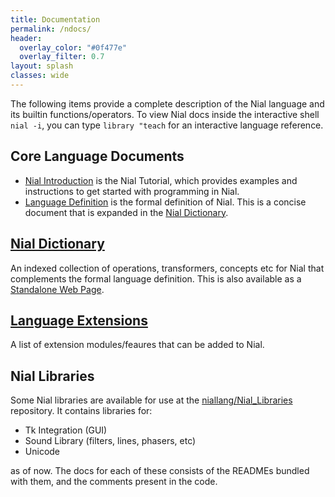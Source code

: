 ```yaml
---
title: Documentation
permalink: /ndocs/
header:
  overlay_color: "#0f477e"
  overlay_filter: 0.7
layout: splash
classes: wide
---
```


The following items provide a complete description of the Nial language and its builtin functions/operators. To view Nial docs inside the interactive shell `nial -i`, you can type `library "teach` for an interactive language reference.

## Core Language Documents

- [Nial Introduction](intro/index.md) is the Nial Tutorial, which provides examples and instructions to get started with programming in Nial.
- [Language Definition](LanguageDefinition.md) is the formal definition of Nial. This is a concise document
that is expanded in the [Nial Dictionary](NialDict2.md).

## [Nial Dictionary](NialDict2.md)

An indexed collection of operations, transformers, concepts etc for Nial that complements the formal language definition. This is also available as a [Standalone Web Page](NialDictionary.html).


## [Language Extensions](NialExtensions.md)

A list of extension modules/feaures that can be added to Nial.

## Nial Libraries

Some Nial libraries are available for use at the [niallang/Nial_Libraries](https://github.com/niallang/Nial_Libraries) repository. It contains libraries for:

- Tk Integration (GUI)
- Sound Library (filters, lines, phasers, etc)
- Unicode

as of now. The docs for each of these consists of the READMEs bundled with them, and the comments present in the code.





